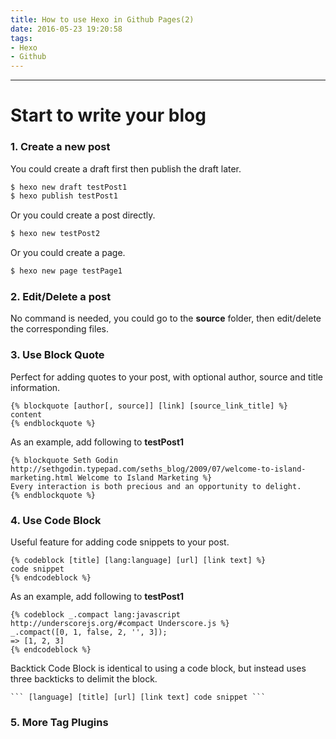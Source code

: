 ```yaml
---
title: How to use Hexo in Github Pages(2)
date: 2016-05-23 19:20:58
tags:
- Hexo
- Github
---
```

___
Start to write your blog
===

### 1. Create a new post

You could create a draft first then publish the draft later.

``` bash
$ hexo new draft testPost1
$ hexo publish testPost1
```

Or you could create a post directly.

``` bash
$ hexo new testPost2
```

Or you could create a page.

``` bash
$ hexo new page testPage1
```

### 2. Edit/Delete a post

No command is needed, you could go to the __source__ folder, then edit/delete the corresponding files.

### 3. Use Block Quote

Perfect for adding quotes to your post, with optional author, source and title information.

```
{% blockquote [author[, source]] [link] [source_link_title] %}
content
{% endblockquote %}
```

As an example, add following to __testPost1__

```
{% blockquote Seth Godin http://sethgodin.typepad.com/seths_blog/2009/07/welcome-to-island-marketing.html Welcome to Island Marketing %}
Every interaction is both precious and an opportunity to delight.
{% endblockquote %}
```

### 4. Use Code Block

Useful feature for adding code snippets to your post.

```
{% codeblock [title] [lang:language] [url] [link text] %}
code snippet
{% endcodeblock %}
```

As an example, add following to __testPost1__

```
{% codeblock _.compact lang:javascript http://underscorejs.org/#compact Underscore.js %}
_.compact([0, 1, false, 2, '', 3]);
=> [1, 2, 3]
{% endcodeblock %}
```

Backtick Code Block is identical to using a code block, but instead uses three backticks to delimit the block.

```
``` [language] [title] [url] [link text] code snippet ```
```

### 5. More Tag Plugins










